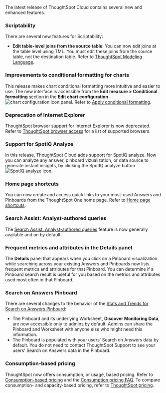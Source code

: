 The latest release of ThoughtSpot Cloud contains several new and enhanced features.

<h3>Scriptability</h3>
There are several new features for Scriptability:
<ul>
<li><strong>Edit table-level joins from the source table</strong>: You can now edit joins at the table level using TML. You must edit these joins from the source table, not the destination table. Refer to <a href="{{ site.baseurl }}/admin/ts-cloud/tml.html#syntax-tables">ThoughtSpot Modeling Language</a>.</li>
</ul>

<h3>Improvements to conditional formatting for charts</h3>
<p>This release makes chart conditional formatting more intuitive and easier to use. The new interface is accessible from the <strong>Edit measure > Conditional formatting</strong> section in the <strong>Edit chart configuration</strong> <img src="{{ site.baseurl }}/images/icon-gear-10px.png" alt="chart configuration icon" class="inline"/> panel. Refer to <a href="{{ site.baseurl }}/end-user/search/apply-conditional-formatting.html#conditional-formatting-table">Apply conditional formatting</a>.</p>

<h3>Deprecation of Internet Explorer</h3>
ThoughtSpot browser support for Internet Explorer is now deprecated. Refer to <a href="{{ site.baseurl }}/end-user/accessing.html">ThoughtSpot browser access</a> for a list of supported browsers.

<h3>Support for SpotIQ Analyze</h3>
<p>In this release, ThoughtSpot Cloud adds support for SpotIQ analyze. Now you can analyze any answer, pinboard vizualization, or data source to generate instant insights, by clicking the SpotIQ analyze button <img src="{{ site.baseurl }}/images/icon-lightbulb.png" alt="SpotIQ analyze icon" class="inline"/>.</p>

<h3>Home page shortcuts</h3>
You can now create and access quick links to your most-used Answers and Pinboards from the ThoughtSpot One home page. Refer to <a href="{{ site.baseurl }}/end-user/thoughtspot-one/thoughtspot-one-homepage.html#quick-links">Home page shortcuts</a>.

<h3>Search Assist: Analyst-authored queries</h3>
The <a href="{{ site.baseurl }}/admin/ts-cloud/analyst-authored-queries.html">Search Assist: Analyst-authored queries</a> feature is now generally available and on by default.

<h3>Frequent metrics and attributes in the <strong>Details</strong> panel</h3>
The <strong>Details</strong> panel that appears when you click on a Pinboard visualization while searching across your existing Answers and Pinboards now lists frequent metrics and attributes for that Pinboard. You can determine if a Pinboard search result is useful for you based on the metrics and attributes used most often in that Pinboard.

<h3>Search on Answers Pinboard</h3>
There are several changes to the behavior of the <a href="{{ site.baseurl }}/admin/thoughtspot-one/query-intelligence-pinboard.html">Stats and Trends for Search on Answers Pinboard</a>:
<ul>
<li>The Pinboard and its underlying Worksheet, <strong>Discover Monitoring Data</strong>, are now accessible only to admins by default. Admins can share the Pinboard and Worksheet with anyone else who might need this information.</li>
<li>The Pinboard is populated with your users' Search on Answers data by default. You do not need to contact ThoughtSpot Support to see your users' Search on Answers data in the Pinboard.</li></ul>

<h3>Consumption-based pricing</h3>
ThoughtSpot now offers consumption, or usage, based pricing. Refer to <a href="{{ site.baseurl }}/admin/ts-cloud/consumption-pricing.html">Consumption-based pricing</a> and the <a href="{{ site.baseurl }}/admin/ts-cloud/consumption-pricing-faq.html">Consumption pricing FAQ</a>. To compare consumption- and capacity-based pricing, refer to <a href="https://www.thoughtspot.com/pricing" target="_blank">ThoughtSpot pricing</a>.
